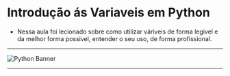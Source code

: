 # Introdução ás Variaveis em Python
- Nessa aula foi lecionado sobre como utilizar váriveis de forma legivel e da melhor forma possivel, entender o seu uso, de forma profissional.
  
---

<img src="https://learn.temporal.io/assets/images/banner_python-0d345d125b6892840c54f7e1460c8a5a.png" alt="Python Banner">

--- 